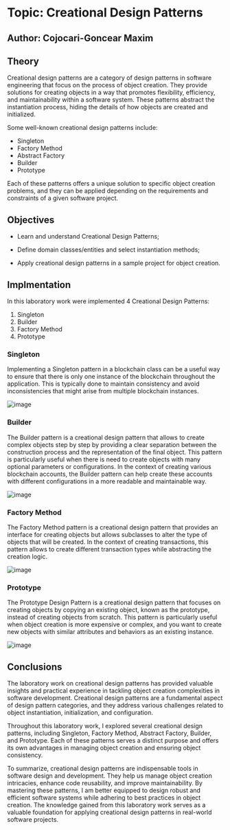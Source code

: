 # Topic: Creational Design Patterns

## Author: Cojocari-Goncear Maxim

## Theory

Creational design patterns are a category of design patterns in software engineering that focus on the process of object creation. They provide solutions for creating objects in a way that promotes flexibility, efficiency, and maintainability within a software system. These patterns abstract the instantiation process, hiding the details of how objects are created and initialized.

Some well-known creational design patterns include:

- Singleton
- Factory Method
- Abstract Factory
- Builder
- Prototype

Each of these patterns offers a unique solution to specific object creation problems, and they can be applied depending on the requirements and constraints of a given software project.

## Objectives

- Learn and understand Creational Design Patterns;

- Define domain classes/entities and select instantiation methods;

- Apply creational design patterns in a sample project for object creation.

## Implmentation

In this laboratory work were implemented 4 Creational Design Patterns:

1. Singleton
2. Builder
3. Factory Method
4. Prototype

### Singleton

Implementing a Singleton pattern in a blockchain class can be a useful way to ensure that there is only one instance of the blockchain throughout the application. This is typically done to maintain consistency and avoid inconsistencies that might arise from multiple blockchain instances.

![image](https://github.com/MaxCojocari/FAF_TMPS/assets/92053176/d0ca400d-c1ba-426d-b615-40a4b5fcdf7a)


### Builder

The Builder pattern is a creational design pattern that allows to create complex objects step by step by providing a clear separation between the construction process and the representation of the final object. This pattern is particularly useful when there is need to create objects with many optional parameters or configurations. In the context of creating various blockchain accounts, the Builder pattern can help create these accounts with different configurations in a more readable and maintainable way.

![image](https://github.com/MaxCojocari/FAF_TMPS/assets/92053176/127a5cbd-03f5-4cab-bb84-8543b4eb8f92)


### Factory Method

The Factory Method pattern is a creational design pattern that provides an interface for creating objects but allows subclasses to alter the type of objects that will be created. In the context of creating transactions, this pattern allows to create different transaction types while abstracting the creation logic.

![image](https://github.com/MaxCojocari/FAF_TMPS/assets/92053176/aba56c98-7172-4ff2-98ac-8eb718375d16)


### Prototype

The Prototype Design Pattern is a creational design pattern that focuses on creating objects by copying an existing object, known as the prototype, instead of creating objects from scratch. This pattern is particularly useful when object creation is more expensive or complex, and you want to create new objects with similar attributes and behaviors as an existing instance.

![image](https://github.com/MaxCojocari/FAF_TMPS/assets/92053176/e20c3ac7-43df-415a-927c-f312393a94ff)


## Conclusions

The laboratory work on creational design patterns has provided valuable insights and practical experience in tackling object creation complexities in software development. Creational design patterns are a fundamental aspect of design pattern categories, and they address various challenges related to object instantiation, initialization, and configuration.

Throughout this laboratory work, I explored several creational design patterns, including Singleton, Factory Method, Abstract Factory, Builder, and Prototype. Each of these patterns serves a distinct purpose and offers its own advantages in managing object creation and ensuring object consistency.

To summarize, creational design patterns are indispensable tools in software design and development. They help us manage object creation intricacies, enhance code reusability, and improve maintainability. By mastering these patterns, I am better equipped to design robust and efficient software systems while adhering to best practices in object creation. The knowledge gained from this laboratory work serves as a valuable foundation for applying creational design patterns in real-world software projects.
